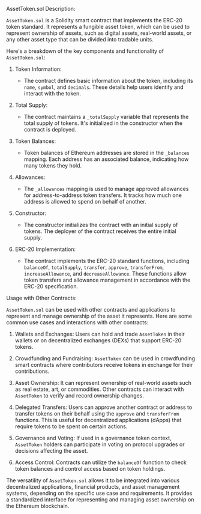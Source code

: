 

AssetToken.sol Description:

`AssetToken.sol` is a Solidity smart contract that implements the ERC-20 token standard. It represents a fungible asset token, which can be used to represent ownership of assets, such as digital assets, real-world assets, or any other asset type that can be divided into tradable units.

Here's a breakdown of the key components and functionality of `AssetToken.sol`:

1. Token Information:
   - The contract defines basic information about the token, including its `name`, `symbol`, and `decimals`. These details help users identify and interact with the token.

2. Total Supply:
   - The contract maintains a `_totalSupply` variable that represents the total supply of tokens. It's initialized in the constructor when the contract is deployed.

3. Token Balances:
   - Token balances of Ethereum addresses are stored in the `_balances` mapping. Each address has an associated balance, indicating how many tokens they hold.

4. Allowances:
   - The `_allowances` mapping is used to manage approved allowances for address-to-address token transfers. It tracks how much one address is allowed to spend on behalf of another.

5. Constructor:
   - The constructor initializes the contract with an initial supply of tokens. The deployer of the contract receives the entire initial supply.

6. ERC-20 Implementation:
   - The contract implements the ERC-20 standard functions, including `balanceOf`, `totalSupply`, `transfer`, `approve`, `transferFrom`, `increaseAllowance`, and `decreaseAllowance`. These functions allow token transfers and allowance management in accordance with the ERC-20 specification.

Usage with Other Contracts:

`AssetToken.sol` can be used with other contracts and applications to represent and manage ownership of the asset it represents. Here are some common use cases and interactions with other contracts:

1. Wallets and Exchanges: Users can hold and trade `AssetToken` in their wallets or on decentralized exchanges (DEXs) that support ERC-20 tokens.

2. Crowdfunding and Fundraising: `AssetToken` can be used in crowdfunding smart contracts where contributors receive tokens in exchange for their contributions.

3. Asset Ownership: It can represent ownership of real-world assets such as real estate, art, or commodities. Other contracts can interact with `AssetToken` to verify and record ownership changes.

4. Delegated Transfers: Users can approve another contract or address to transfer tokens on their behalf using the `approve` and `transferFrom` functions. This is useful for decentralized applications (dApps) that require tokens to be spent on certain actions.

5. Governance and Voting: If used in a governance token context, `AssetToken` holders can participate in voting on protocol upgrades or decisions affecting the asset.

6. Access Control: Contracts can utilize the `balanceOf` function to check token balances and control access based on token holdings.

The versatility of `AssetToken.sol` allows it to be integrated into various decentralized applications, financial products, and asset management systems, depending on the specific use case and requirements. It provides a standardized interface for representing and managing asset ownership on the Ethereum blockchain.
